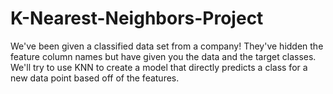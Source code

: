 # K-Nearest-Neighbors-Project
We've been given a classified data set from a company! They've hidden the feature column names but have given you the data and the target classes.  We'll try to use KNN to create a model that directly predicts a class for a new data point based off of the features.
